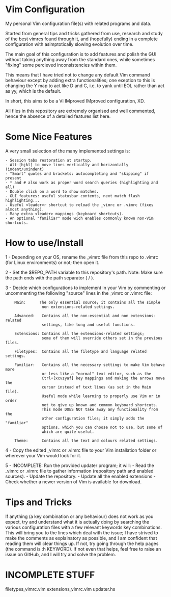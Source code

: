 Vim Configuration
===

My personal Vim configuration file(s) with related programs and data.

Started from general tips and tricks gathered from use, research and
study of the best vimrcs found through it, and (hopefully) ending in a
complete configuration with asimptotically slowing evolution over time.

The main goal of this configuration is to add features and polish the GUI
without taking anything away from the standard ones, while sometimes "fixing"
some percieved inconsistencies within them.

This means that I have tried not to change any default Vim command behaviour
except by adding extra functionalities; one exeption to this is changing the
Y map to act like D and C, i.e. to yank until EOL rather than act as yy,
which is the default.

In short, this aims to be a Vi IMproved IMproved configuration, XD.

All files in this repository are extremely organised and well commented,
hence the absence of a detailed features list here.


Some Nice Features
===

A very small selection of the many implemented settings is:

    - Session tabs restoration at startup.
    - Alt-[hjkl] to move lines vertically and horizontally (indent/unindent)
    - "Smart" quotes and brackets: autocompleting and "skipping" if present
    - * and # also work as proper word search queries (highlighting and all)
    - Double click on a word to show matches.
    - GUI features: useful statusbar contents, next match flash highlighting...
    - Useful <leader>r shortcut to reload the _vimrc or .vimrc (fixes almost anything).
    - Many extra <leader> mappings (keyboard shortcuts).
    - An optional "familiar" mode wich enables commonly known non-Vim shortcuts.


How to use/Install
===

1 - Depending on your OS, rename the _vimrc file from this repo to .vimrc (for
    Linux environments) or not; then open it.

2 - Set the $REPO_PATH variable to this repository's path.
        Note: Make sure the path ends with the path separator ( / ).

3 - Decide which configurations to implement in your Vim by commenting or
    uncommenting the following "source" lines in the _vimrc or .vimrc file:

        Main:      The only essential source; it contains all the simple
                    non extensions-related settings.

        Advanced:   Contains all the non-essential and non extensions-related
                    settings, like long and useful functions.

        Extensions: Contains all the extensions-related settings;
                    some of them will override others set in the previous files.

        Filetypes:  Contains all the filetype and language related settings.

        Familiar:   Contains all the necessary settings to make Vim behave more
                    or less like a "normal" text editor, such as the
                    Ctrl+[xcvzyaf] key mappings and making the arrows move the
                    cursor instead of text lines (as set in the Main file).
                    Useful mode while learning to properly use Vim or in order
                    not to give up known and common keyboard shortcuts.
                    This mode DOES NOT take away any functionality from the
                    other configuration files; it simply adds the "familiar"
                    options, which you can choose not to use, but some of
                    which are quite useful.

        Theme:      Contains all the text and colours related settings.

4 - Copy the edited _vimrc or .vimrc file to your Vim installation folder or
    wherever your Vim would look for it.

5 - INCOMPLETE: Run the provided updater program; it will:
        - Read the _vimrc or .vimrc file to gather information (repository path and
          enabled sources).
        - Update the repository.
        - Update all the enabled extensions
        - Check whether a newer version of Vim is available for download.


Tips and Tricks
===

If anything (a key combination or any behaviour) does not work as you expect,
try and understand what it is actually doing by searching the various
configuration files with a few relevant keywords key combinations.
This will bring you to the lines which deal with the issue; I have strived to
make the comments as explainatory as possible, and I am confident that reading
them will clear things up. If not, try going through the help pages (the
command is :h KEYWORD). If not even that helps, feel free to raise an issue on
GitHub, and I will try and solve the problem.


INCOMPLETE STUFF
===

filetypes_vimrc.vim
extensions_vimrc.vim
updater.hs
